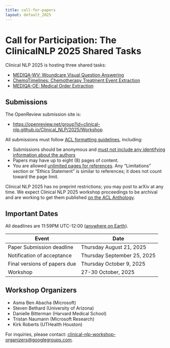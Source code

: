 ```yaml
---
title: call-for-papers
layout: default_2025
---
```


# Call for Participation: The ClinicalNLP 2025 Shared Tasks

Clinical NLP 2025 is hosting three shared tasks:

- [MEDIQA-WV: Woundcare Visual Question Answering](https://sites.google.com/view/mediqa-2025/mediqa-wv)
- [ChemoTimelines: Chemotherapy Treatment Event Extraction](https://sites.google.com/view/chemotimelines2025/)
- [MEDIQA-OE: Medical Order Extraction](https://sites.google.com/view/mediqa-2025/mediqa-oe)


## Submissions

The OpenReview submission site is:

* <https://openreview.net/group?id=clinical-nlp.github.io/Clinical_NLP/2025/Workshop>

All submissions must follow [ACL formatting guidelines](https://acl-org.github.io/ACLPUB/formatting.html), including:

* Submissions should be anonymous and [must not include any identifying information about the authors](https://acl-org.github.io/ACLPUB/review-version.html)
* Papers may have up to eight (8) pages of content.
* You are allowed [unlimited pages for references](https://acl-org.github.io/ACLPUB/formatting.html#paper-length).
Any “Limitations” section or “Ethics Statement” is similar to references; it does not count toward the page limit.

Clinical NLP 2025 has no preprint restrictions; you may post to arXiv at any time. We expect Clinical NLP 2025 workshop proceedings to be archival and are working to get them published [on the ACL Anthology](https://aclanthology.org/venues/clinicalnlp/).

## Important Dates

All deadlines are 11:59PM UTC-12:00 ([anywhere on Earth](https://www.timeanddate.com/time/zones/aoe)).

| Event                                               | Date                        |
| --------------------------------------------------- | -------------------------   |
| Paper Submission deadline                           | Thursday August 21, 2025    |
| Notification of acceptance                          | Thursday September 25, 2025 |
| Final versions of papers due                        | Thursday October 9, 2025    |
| Workshop                                            | 27-30 October, 2025         |


## Workshop Organizers

* Asma Ben Abacha (Microsoft)
* Steven Bethard (University of Arizona)
* Danielle Bitterman (Harvard Medical School)
* Tristan Naumann (Microsoft Research)
* Kirk Roberts (UTHealth Houston)

For inquiries, please contact: <clinical-nlp-workshop-organizers@googlegroups.com>.
